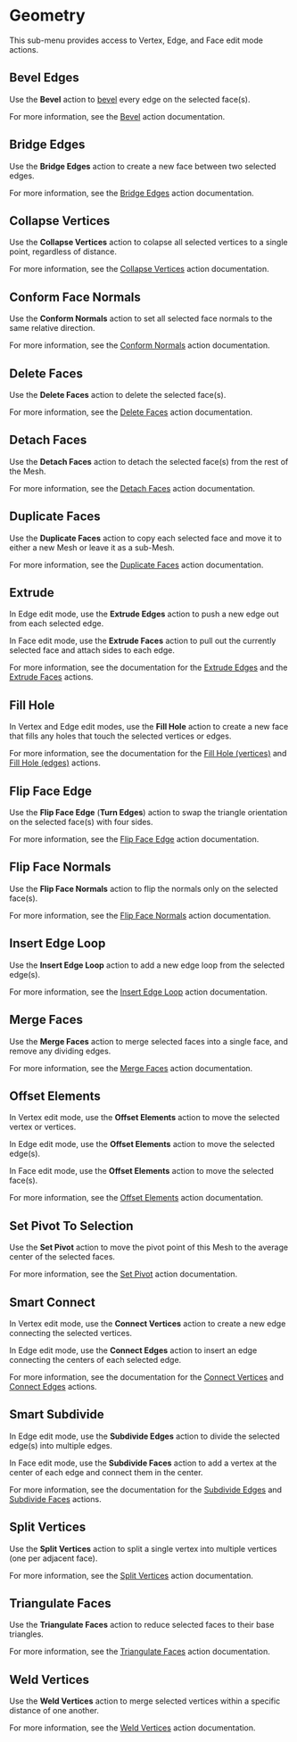 # Geometry

This sub-menu provides access to Vertex, Edge, and Face edit mode actions.

## Bevel Edges

Use the **Bevel** action to [bevel](Edge_Bevel.md) every edge on the selected face(s).

For more information, see the [Bevel](Face_Bevel.md) action documentation.

## Bridge Edges

Use the **Bridge Edges** action to create a new face between two selected edges. 

For more information, see the [Bridge Edges](Edge_Bridge.md) action documentation.

## Collapse Vertices

Use the **Collapse Vertices** action to colapse all selected vertices to a single point, regardless of distance. 

For more information, see the [Collapse Vertices](Vert_Collapse.md) action documentation.

## Conform Face Normals

Use the **Conform Normals** action to set all selected face normals to the same relative direction. 

For more information, see the [Conform Normals](Face_ConformNormals.md) action documentation.

## Delete Faces

Use the **Delete Faces** action to delete the selected face(s).

For more information, see the [Delete Faces](Face_Delete.md) action documentation.

## Detach Faces

Use the **Detach Faces** action to detach the selected face(s) from the rest of the Mesh.

For more information, see the [Detach Faces](Face_Detach.md) action documentation.

## Duplicate Faces

Use the **Duplicate Faces** action to copy each selected face and move it to either a new Mesh or leave it as a sub-Mesh.

For more information, see the [Duplicate Faces](Face_Duplicate.md) action documentation.

## Extrude

In Edge edit mode, use the **Extrude Edges** action to push a new edge out from each selected edge.

In Face edit mode, use the **Extrude Faces** action to pull out the currently selected face and attach sides to each edge.

For more information, see the documentation for the [Extrude Edges](Edge_Extrude.md) and the [Extrude Faces](Face_Extrude.md) actions.

## Fill Hole

In Vertex and Edge edit modes, use the **Fill Hole** action to create a new face that fills any holes that touch the selected vertices or edges.

For more information, see the documentation for the [Fill Hole (vertices)](Vert_FillHole.md) and [Fill Hole (edges)](Edge_FillHole.md) actions.

## Flip Face Edge

Use the **Flip Face Edge** (**Turn Edges**) action to swap the triangle orientation on the selected face(s) with four sides.

For more information, see the [Flip Face Edge](Face_FlipTri.md) action documentation.

## Flip Face Normals

Use the **Flip Face Normals** action to flip the normals only on the selected face(s).

For more information, see the [Flip Face Normals](Face_FlipNormals.md) action documentation.

## Insert Edge Loop

Use the **Insert Edge Loop** action to add a new edge loop from the selected edge(s). 

For more information, see the [Insert Edge Loop](Edge_InsertLoop.md) action documentation.

## Merge Faces

Use the **Merge Faces** action to merge selected faces into a single face, and remove any dividing edges.

For more information, see the [Merge Faces](Face_Merge.md) action documentation.

## Offset Elements

In Vertex edit mode, use the **Offset Elements** action to move the selected vertex or vertices.

In Edge edit mode, use the **Offset Elements** action to move the selected edge(s).

In Face edit mode, use the **Offset Elements** action to move the selected face(s).

For more information, see the [Offset Elements](Offset_Elements.md) action documentation.

## Set Pivot To Selection

Use the **Set Pivot** action to move the pivot point of this Mesh to the average center of the selected faces.

For more information, see the [Set Pivot](Face_SetPivot.md) action documentation.

## Smart Connect

In Vertex edit mode, use the **Connect Vertices** action to create a new edge connecting the selected vertices.

In Edge edit mode, use the **Connect Edges** action to insert an edge connecting the centers of each selected edge.

For more information, see the documentation for the [Connect Vertices](Vert_Connect.md) and [Connect Edges](Edge_Connect.md) actions.

## Smart Subdivide

In Edge edit mode, use the **Subdivide Edges** action to divide the selected edge(s) into multiple edges. 

In Face edit mode, use the **Subdivide Faces** action to add a vertex at the center of each edge and connect them in the center.

For more information, see the documentation for the [Subdivide Edges](Edge_Subdivide.md) and [Subdivide Faces](Face_Subdivide.md) actions.

## Split Vertices

Use the **Split Vertices** action to split a single vertex into multiple vertices (one per adjacent face).

For more information, see the [Split Vertices](Vert_Split.md) action documentation.

## Triangulate Faces

Use the **Triangulate Faces** action to reduce selected faces to their base triangles.

For more information, see the [Triangulate Faces](Face_Triangulate.md) action documentation.

## Weld Vertices

Use the **Weld Vertices** action to merge selected vertices within a specific distance of one another.

For more information, see the [Weld Vertices](Vert_Weld.md) action documentation.

